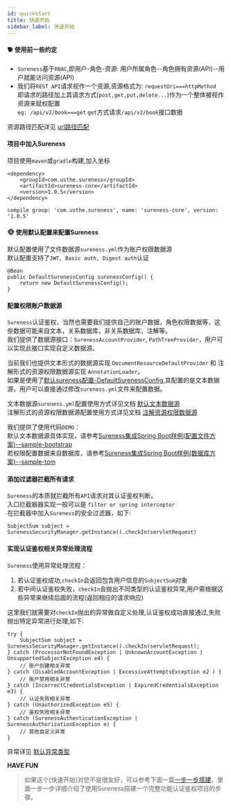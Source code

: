 ```yaml
---
id: quickstart  
title: 快速开始    
sidebar_label: 快速开始    
---
```


#### 🐕 使用前一些约定    

- `Sureness`基于`RBAC`,即用户-角色-资源: 用户所属角色--角色拥有资源(API)--用户就能访问资源(API)
- 我们将`REST API`请求视作一个资源,资源格式为: `requestUri===httpMethod`  
  即请求的路径加上其请求方式(`post,get,put,delete...`)作为一个整体被视作资源来赋权配置  
  `eg: /api/v2/book===get` `get`方式请求`/api/v2/book`接口数据

资源路径匹配详见 [url路径匹配](/docs/start/path-match)   

#### 项目中加入Sureness

项目使用`maven`或`gradle`构建,加入坐标
```
<dependency>
    <groupId>com.usthe.sureness</groupId>
    <artifactId>sureness-core</artifactId>
    <version>1.0.5</version>
</dependency>
```
```
compile group: 'com.usthe.sureness', name: 'sureness-core', version: '1.0.5'
```

#### 🐵 使用默认配置来配置Sureness
默认配置使用了文件数据源`sureness.yml`作为账户权限数据源  
默认配置支持了`JWT, Basic auth, Digest auth`认证
```
@Bean
public DefaultSurenessConfig surenessConfig() {
    return new DefaultSurenessConfig();
}
```

#### 配置权限账户数据源

`Sureness`认证鉴权，当然也需要我们提供自己的账户数据，角色权限数据等，这些数据可能来自文本，关系数据库，非关系数据库，注解等。  
我们提供了数据源接口：`SurenessAccountProvider`, `PathTreeProvider`，用户可以实现此接口实现自定义数据源。

当前我们也提供文本形式的数据源实现 `DocumentResourceDefaultProvider` 和 注解形式的资源权限数据源实现 `AnnotationLoader`。  
如果是使用了[默认sureness配置-DefaultSurenessConfig](#使用默认配置来配置sureness),其配置的是文本数据源，用户可以直接通过修改`sureness.yml`文件来配置数据。

文本数据源`sureness.yml`配置使用方式详见文档 [默认文本数据源](/docs/start/default-datasource)     
注解形式的资源权限数据源配置使用方式详见文档 [注解资源权限数据源](/docs/start/annotation-datasource)   

我们提供了使用代码`DEMO`：  
默认文本数据源具体实现，请参考[Sureness集成Spring Boot样例(配置文件方案)--sample-bootstrap](https://github.com/tomsun28/sureness/tree/master/sample-bootstrap)   
若权限配置数据来自数据库，请参考[Sureness集成Spring Boot样例(数据库方案)--sample-tom](https://github.com/tomsun28/sureness/tree/master/sample-tom)

#### 添加过滤器拦截所有请求

`Sureness`的本质就拦截所有`API`请求对其认证鉴权判断。  
入口拦截器器实现一般可以是 `filter or spring interceptor`  
在拦截器中加入`Sureness`的安全过滤器，如下:

```
SubjectSum subject = SurenessSecurityManager.getInstance().checkIn(servletRequest)
```

#### 实现认证鉴权相关异常处理流程

`Sureness`使用异常处理流程：
1. 若认证鉴权成功,`checkIn`会返回包含用户信息的`SubjectSum`对象
2. 若中间认证鉴权失败，`checkIn`会抛出不同类型的认证鉴权异常,用户需根据这些异常来继续后面的流程(返回相应的请求响应)

这里我们就需要对`checkIn`抛出的异常做自定义处理,认证鉴权成功直接通过,失败抛出特定异常进行处理,如下:

```
try {
    SubjectSum subject = SurenessSecurityManager.getInstance().checkIn(servletRequest);
} catch (ProcessorNotFoundException | UnknownAccountException | UnsupportedSubjectException e4) {
    // 账户创建相关异常 
} catch (DisabledAccountException | ExcessiveAttemptsException e2 ) {
    // 账户禁用相关异常
} catch (IncorrectCredentialsException | ExpiredCredentialsException e3) {
    // 认证失败相关异常
} catch (UnauthorizedException e5) {
    // 鉴权失败相关异常
} catch (SurenessAuthenticationException | SurenessAuthorizationException e) {
    // 其他自定义异常
}
```

异常详见 [默认异常类型](/docs/start/default-exception)

**HAVE FUN**

> 如果这个[快速开始]对您不是很友好，可以参考下面一篇[一步一步搭建](https://juejin.cn/post/6921262609731682318)，里面一步一步详细介绍了使用Sureness搭建一个完整功能认证鉴权项目的步骤。    